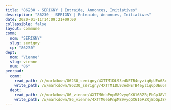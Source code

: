 ```yaml
---
title: "86230 - SERIGNY | Entraide, Annonces, Initiatives"
description: "86230 - SERIGNY | Entraide, Annonces, Initiatives"
date: 2020-01-11T14:09:21+09:00
collapsible: false
layout: commune
comm:
  nom: "SERIGNY"
  slug: serigny
  cp: "86230"
dept:
  nom: "Vienne"
  slug: vienne
  num: "86"
peerpad:
  comm:
    read_path: /r/markdown/86230_serigny/4XTTM1DL93edNETB4eyziq6pUEu68cVAZyQ9ZHLq7RhVnq49n
    write_path: /w/markdown/86230_serigny/4XTTM1DL93edNETB4eyziq6pUEu68cVAZyQ9ZHLq7RhVnq49n-K3TgTyv5QMgMTQixLMxWNcGK4x66fgBPkgMTe2QZP3raZLb5NXUd1N7J59sZuxz32eyFDNEXY1cydfcpFPXzkdKCB2ssKPJuXineQEK3suMMdHM8KJxc1Epq6gERVTMopCTee9sn
  dept:
    read_path: /r/markdown/86_vienne/4XTTM6ebPnpM89vyqGX616RZRjEbGpJ8VDNVdSCrMHCb86ALN
    write_path: /w/markdown/86_vienne/4XTTM6ebPnpM89vyqGX616RZRjEbGpJ8VDNVdSCrMHCb86ALN-K3TgUEmU2PzobkNvYrNtR4DXtgm1qYeknzdEZmszmUFpRSMDjV62q8xZv1nUQEJqGnnT9H399N9TnzZMyT3rgAM3pHPbqGxVD33vWNzCSkbf2kxHwBfenpixiJuwbWaCBERwmNeA
---
```


